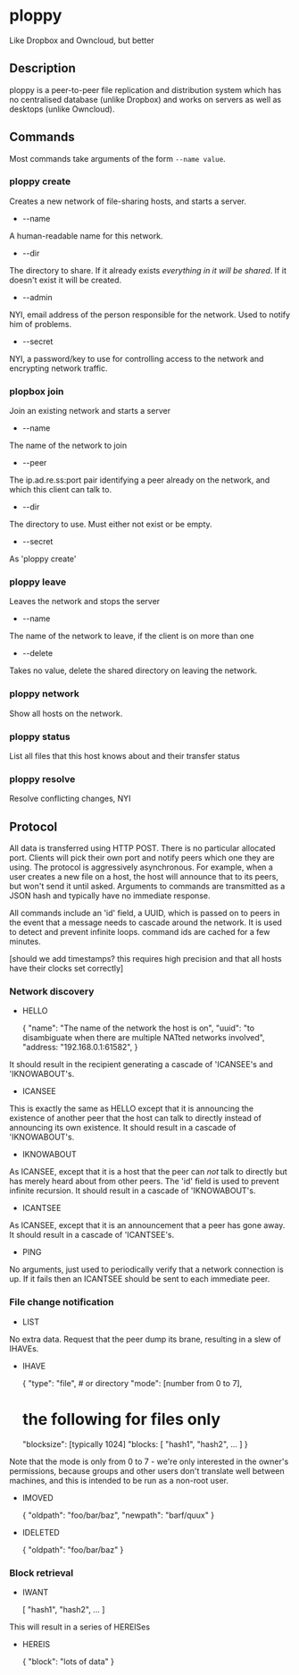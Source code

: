 # ploppy

Like Dropbox and Owncloud, but better

## Description

ploppy is a peer-to-peer file replication and distribution system which has no centralised database (unlike Dropbox) and works on servers as well as desktops (unlike Owncloud).

## Commands

Most commands take arguments of the form `--name value`.

### ploppy create

Creates a new network of file-sharing hosts, and starts a server.

* --name

A human-readable name for this network.

* --dir

The directory to share. If it already exists *everything in it will be
shared*. If it doesn't exist it will be created.

* --admin

NYI, email address of the person responsible for the network. Used to notify
him of problems.

* --secret

NYI, a password/key to use for controlling access to the network and
encrypting network traffic.

### plopbox join

Join an existing network and starts a server

* --name

The name of the network to join

* --peer

The ip.ad.re.ss:port pair identifying a peer already on the network,
and which this client can talk to.

* --dir

The directory to use. Must either not exist or be empty.

* --secret

As 'ploppy create'

### ploppy leave

Leaves the network and stops the server

* --name

The name of the network to leave, if the client is on more than one

* --delete

Takes no value, delete the shared directory on leaving the network.

### ploppy network

Show all hosts on the network.

### ploppy status

List all files that this host knows about and their transfer status

### ploppy resolve

Resolve conflicting changes, NYI

## Protocol

All data is transferred using HTTP POST. There is no particular allocated port.
Clients will pick their own port and notify peers which one they are using.
The protocol is aggressively asynchronous. For example, when a user
creates a new file on a host, the host will announce that to its peers,
but won't send it until asked. Arguments to commands are transmitted as
a JSON hash and typically have no immediate response.

All commands include an 'id' field, a UUID, which is passed on to peers
in the event that a message needs to cascade around the network. It is
used to detect and prevent infinite loops. command ids are cached for a
few minutes.

[should we add timestamps? this requires high precision and that all
hosts have their clocks set correctly]

### Network discovery

* HELLO

  {
    "name": "The name of the network the host is on",
    "uuid": "to disambiguate when there are multiple NATted networks involved",
    "address: "192.168.0.1:61582",
  }

It should result in the recipient generating a cascade of 'ICANSEE's and 'IKNOWABOUT's.

* ICANSEE

This is exactly the same as HELLO except that it is announcing the
existence of another peer that the host can talk to directly instead of
announcing its own existence. It should result in a cascade of 'IKNOWABOUT's.

* IKNOWABOUT

As ICANSEE, except that it is a host that the peer can *not* talk to
directly but has merely heard about from other peers. The 'id' field is
used to prevent infinite recursion. It should result in a cascade of 'IKNOWABOUT's.

* ICANTSEE

As ICANSEE, except that it is an announcement that a peer has gone away. It should result in a cascade of 'ICANTSEE's.

* PING

No arguments, just used to periodically verify that a network connection is up. If it fails then an ICANTSEE should be sent to each immediate peer.

### File change notification

* LIST

No extra data. Request that the peer dump its brane, resulting in a slew of IHAVEs.

* IHAVE

  {
    "type": "file", # or directory
    "mode": [number from 0 to 7],
    # the following for files only
    "blocksize": [typically 1024]
    "blocks: [
      "hash1",
      "hash2",
      ...
    ]
  }

Note that the mode is only from 0 to 7 - we're only interested in the
owner's permissions, because groups and other users don't translate well
between machines, and this is intended to be run as a non-root user.

* IMOVED

  {
    "oldpath": "foo/bar/baz",
    "newpath": "barf/quux"
  }

* IDELETED

  { "oldpath": "foo/bar/baz" }

### Block retrieval

* IWANT

  [ "hash1", "hash2", ... ]

This will result in a series of HEREISes

* HEREIS

  { "block": "lots of data" }
